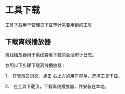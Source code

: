 # 工具下载


工具下载用于管理员下载审计需要用到的工具

## 下载离线播放器

离线播放器用于离线查看下载的会话审计日志。

参照以下步骤下载离线播放器：

1、 在管理员页面，点击 右上方的用户菜单，选择工具下载。

2、 在工具下载页，下载离线播放器，并安装在本地。
